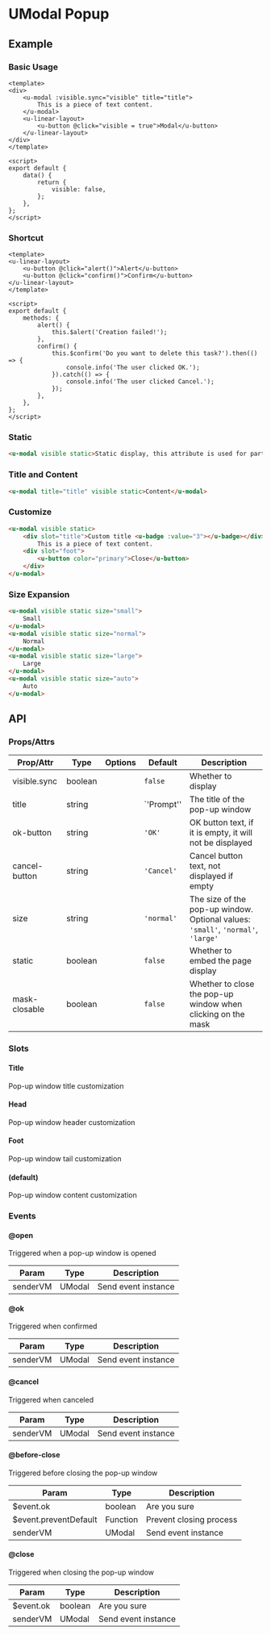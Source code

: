 <!-- The README.md is automatically generated based on api.yaml and docs/*.md for easy viewing on GitHub and NPM. If you need to modify, please view the source file -->

# UModal Popup

## Example
### Basic Usage

```vue
<template>
<div>
    <u-modal :visible.sync="visible" title="title">
        This is a piece of text content.
    </u-modal>
    <u-linear-layout>
        <u-button @click="visible = true">Modal</u-button>
    </u-linear-layout>
</div>
</template>

<script>
export default {
    data() {
        return {
            visible: false,
        };
    },
};
</script>
```

### Shortcut

``` vue
<template>
<u-linear-layout>
    <u-button @click="alert()">Alert</u-button>
    <u-button @click="confirm()">Confirm</u-button>
</u-linear-layout>
</template>

<script>
export default {
    methods: {
        alert() {
            this.$alert('Creation failed!');
        },
        confirm() {
            this.$confirm('Do you want to delete this task?').then(() => {
                console.info('The user clicked OK.');
            }).catch(() => {
                console.info('The user clicked Cancel.');
            });
        },
    },
};
</script>
```

### Static

``` html
<u-modal visible static>Static display, this attribute is used for partial display in the document, please remove it during actual development. </u-modal>
```

### Title and Content

``` html
<u-modal title="title" visible static>Content</u-modal>
```

### Customize

``` html
<u-modal visible static>
    <div slot="title">Custom title <u-badge :value="3"></u-badge></div>
        This is a piece of text content.
    <div slot="foot">
        <u-button color="primary">Close</u-button>
    </div>
</u-modal>
```
### Size Expansion

``` html
<u-modal visible static size="small">
    Small
</u-modal>
<u-modal visible static size="normal">
    Normal
</u-modal>
<u-modal visible static size="large">
    Large
</u-modal>
<u-modal visible static size="auto">
    Auto
</u-modal>
```

## API
### Props/Attrs

| Prop/Attr | Type | Options | Default | Description |
| --------- | ---- | ------- | ------- | ----------- |
| visible.sync | boolean | | `false` | Whether to display |
| title | string | | `'Prompt'' | The title of the pop-up window |
| ok-button | string | | `'OK'` | OK button text, if it is empty, it will not be displayed |
| cancel-button | string | | `'Cancel'` | Cancel button text, not displayed if empty |
| size | string | | `'normal'` | The size of the pop-up window. Optional values: `'small'`, `'normal'`, `'large'` |
| static | boolean | | `false` | Whether to embed the page display |
| mask-closable | boolean | | `false` | Whether to close the pop-up window when clicking on the mask |

### Slots

#### Title

Pop-up window title customization

#### Head

Pop-up window header customization

#### Foot

Pop-up window tail customization

#### (default)

Pop-up window content customization

### Events

#### @open

Triggered when a pop-up window is opened

| Param | Type | Description |
| ----- | ---- | ----------- |
| senderVM | UModal | Send event instance |

#### @ok

Triggered when confirmed

| Param | Type | Description |
| ----- | ---- | ----------- |
| senderVM | UModal | Send event instance |

#### @cancel

Triggered when canceled

| Param | Type | Description |
| ----- | ---- | ----------- |
| senderVM | UModal | Send event instance |

#### @before-close

Triggered before closing the pop-up window

| Param | Type | Description |
| ----- | ---- | ----------- |
| $event.ok | boolean | Are you sure |
| $event.preventDefault | Function | Prevent closing process |
| senderVM | UModal | Send event instance |

#### @close

Triggered when closing the pop-up window

| Param | Type | Description |
| ----- | ---- | ----------- |
| $event.ok | boolean | Are you sure |
| senderVM | UModal | Send event instance |
